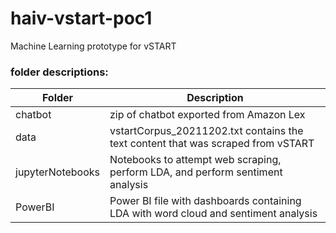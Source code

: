 # haiv-vstart-poc1
Machine Learning prototype for vSTART

### folder descriptions:
| Folder | Description |
| --- | ----------- |
| chatbot | zip of chatbot exported from Amazon Lex |
| data | vstartCorpus_20211202.txt contains the text content that was scraped from vSTART |
| jupyterNotebooks | Notebooks to attempt web scraping, perform LDA, and perform sentiment analysis |
| PowerBI | Power BI file with dashboards containing LDA with word cloud and sentiment analysis |
